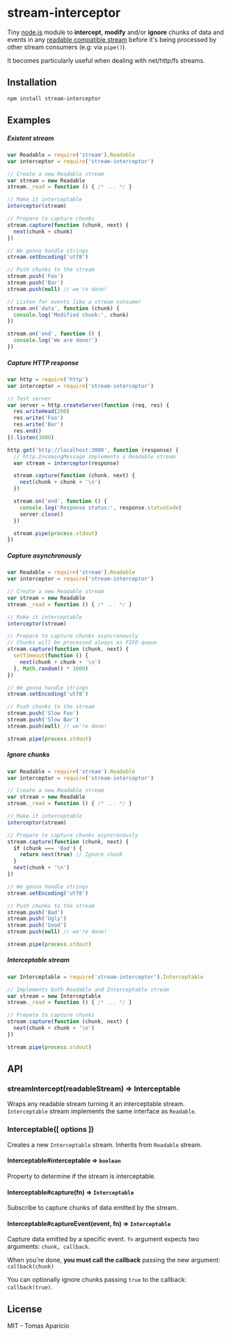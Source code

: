 # stream-interceptor

Tiny [node.js](https://nodejs.org) module to **intercept**, **modify** and/or **ignore** chunks of data and events in any [readable compatible stream](https://nodejs.org/api/stream.html#stream_class_stream_readable) before it's being processed by other stream consumers (e.g: via `pipe()`).

It becomes particularly useful when dealing with net/http/fs streams.

## Installation

```bash
npm install stream-interceptor
```

## Examples

##### Existent stream

```js
var Readable = require('stream').Readable
var interceptor = require('stream-interceptor')

// Create a new Readable stream
var stream = new Readable
stream._read = function () { /* ... */ }

// Make it interceptable
interceptor(stream)

// Prepare to capture chunks
stream.capture(function (chunk, next) {
  next(chunk + chunk)
})

// We gonna handle strings
stream.setEncoding('utf8')

// Push chunks to the stream
stream.push('Foo')
stream.push('Bar')
stream.push(null) // we're done!

// Listen for events like a stream consumer
stream.on('data', function (chunk) {
  console.log('Modified chunk:', chunk)
})

stream.on('end', function () {
  console.log('We are done!')
})
```

##### Capture HTTP response

```js
var http = require('http')
var interceptor = require('stream-interceptor')

// Test server
var server = http.createServer(function (req, res) {
  res.writeHead(200)
  res.write('Foo')
  res.write('Bar')
  res.end()
}).listen(3000)

http.get('http://localhost:3000', function (response) {
  // http.IncomingMessage implements a Readable stream
  var stream = interceptor(response)

  stream.capture(function (chunk, next) {
    next(chunk + chunk + '\n')
  })

  stream.on('end', function () {
    console.log('Response status:', response.statusCode)
    server.close()
  })

  stream.pipe(process.stdout)
})
```

##### Capture asynchronously

```js
var Readable = require('stream').Readable
var interceptor = require('stream-interceptor')

// Create a new Readable stream
var stream = new Readable
stream._read = function () { /* ... */ }

// Make it interceptable
interceptor(stream)

// Prepare to capture chunks asyncronously
// Chunks will be processed always as FIFO queue
stream.capture(function (chunk, next) {
  setTimeout(function () {
    next(chunk + chunk + '\n')
  }, Math.random() * 1000)
})

// We gonna handle strings
stream.setEncoding('utf8')

// Push chunks to the stream
stream.push('Slow Foo')
stream.push('Slow Bar')
stream.push(null) // we're done!

stream.pipe(process.stdout)
```

##### Ignore chunks

```js
var Readable = require('stream').Readable
var interceptor = require('stream-interceptor')

// Create a new Readable stream
var stream = new Readable
stream._read = function () { /* ... */ }

// Make it interceptable
interceptor(stream)

// Prepare to capture chunks asyncronously
stream.capture(function (chunk, next) {
  if (chunk === 'Bad') {
    return next(true) // Ignore chunk
  }
  next(chunk + '\n')
})

// We gonna handle strings
stream.setEncoding('utf8')

// Push chunks to the stream
stream.push('Bad')
stream.push('Ugly')
stream.push('Good')
stream.push(null) // we're done!

stream.pipe(process.stdout)
```

##### Interceptable stream

```js
var Interceptable = require('stream-interceptor').Interceptable

// Implements both Readable and Interceptable stream
var stream = new Interceptable
stream._read = function () { /* ... */ }

// Prepate to capture chunks
stream.capture(function (chunk, next) {
  next(chunk + chunk + '\n')
})

stream.pipe(process.stdout)
```

## API

### streamIntercept(readableStream) => Interceptable

Wraps any readable stream turning it an interceptable stream.
`Interceptable` stream implements the same interface as `Readable`.

### Interceptable([ options ])

Creates a new `Interceptable` stream. Inherits from `Readable` stream.

#### Interceptable#interceptable => `boolean`

Property to determine if the stream is interceptable.

#### Interceptable#capture(fn) => `Interceptable`

Subscribe to capture chunks of data emitted by the stream.

#### Interceptable#captureEvent(event, fn) => `Interceptable`

Capture data emitted by a specific event.
`fn` argument expects two arguments: `chunk, callback`.

When you're done, **you must call the callback** passing the new argument: `callback(chunk)`

You can optionally ignore chunks passing `true` to the callback: `callback(true)`.

## License

MIT - Tomas Aparicio
